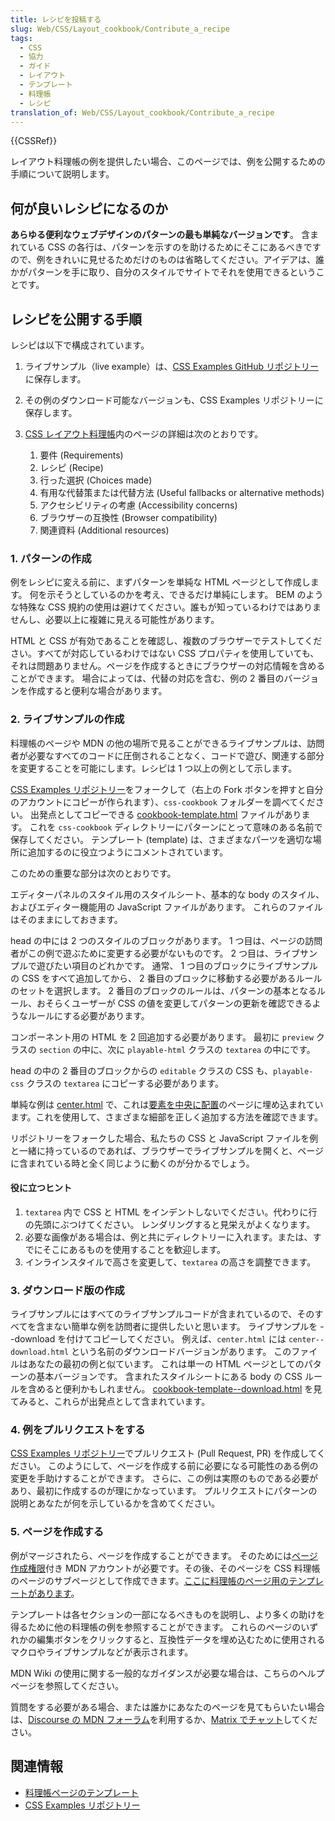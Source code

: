 ```yaml
---
title: レシピを投稿する
slug: Web/CSS/Layout_cookbook/Contribute_a_recipe
tags:
  - CSS
  - 協力
  - ガイド
  - レイアウト
  - テンプレート
  - 料理帳
  - レシピ
translation_of: Web/CSS/Layout_cookbook/Contribute_a_recipe
---
```

{{CSSRef}}

レイアウト料理帳の例を提供したい場合、このページでは、例を公開するための手順について説明します。

## 何が良いレシピになるのか

**あらゆる便利なウェブデザインのパターンの最も単純なバージョンです**。 含まれている CSS の各行は、パターンを示すのを助けるためにそこにあるべきですので、例をきれいに見せるためだけのものは省略してください。アイデアは、誰かがパターンを手に取り、自分のスタイルでサイトでそれを使用できるということです。

## レシピを公開する手順

レシピは以下で構成されています。

1.  ライブサンプル（live example）は、[CSS Examples GitHub リポジトリー](https://github.com/mdn/css-examples)に保存します。
2.  その例のダウンロード可能なバージョンも、CSS Examples リポジトリーに保存します。
3.  [CSS レイアウト料理帳](/ja/docs/Web/CSS/Layout_cookbook)内のページの詳細は次のとおりです。

    1.  要件 (Requirements)
    2.  レシピ (Recipe)
    3.  行った選択 (Choices made)
    4.  有用な代替策または代替方法 (Useful fallbacks or alternative methods)
    5.  アクセシビリティの考慮 (Accessibility concerns)
    6.  ブラウザーの互換性 (Browser compatibility)
    7.  関連資料 (Additional resources)

### 1. パターンの作成

例をレシピに変える前に、まずパターンを単純な HTML ページとして作成します。 何を示そうとしているのかを考え、できるだけ単純にします。 BEM のような特殊な CSS 規約の使用は避けてください。誰もが知っているわけではありませんし、必要以上に複雑に見える可能性があります。

HTML と CSS が有効であることを確認し、複数のブラウザーでテストしてください。すべてが対応しているわけではない CSS プロパティを使用していても、それは問題ありません。ページを作成するときにブラウザーの対応情報を含めることができます。 場合によっては、代替の対応を含む、例の 2 番目のバージョンを作成すると便利な場合があります。

### 2. ライブサンプルの作成

料理帳のページや MDN の他の場所で見ることができるライブサンプルは、訪問者が必要なすべてのコードに圧倒されることなく、コードで遊び、関連する部分を変更することを可能にします。レシピは 1 つ以上の例として示します。

[CSS Examples リポジトリー](https://github.com/mdn/css-examples)をフォークして（右上の Fork ボタンを押すと自分のアカウントにコピーが作られます）、`css-cookbook` フォルダーを調べてください。 出発点としてコピーできる [cookbook-template.html](https://github.com/mdn/css-examples/blob/master/css-cookbook/cookbook-template.html) ファイルがあります。 これを `css-cookbook` ディレクトリーにパターンにとって意味のある名前で保存してください。 テンプレート (template) は、さまざまなパーツを適切な場所に追加するのに役立つようにコメントされています。

このための重要な部分は次のとおりです。

エディターパネルのスタイル用のスタイルシート、基本的な body のスタイル、およびエディター機能用の JavaScript ファイルがあります。 これらのファイルはそのままにしておきます。

head の中には 2 つのスタイルのブロックがあります。 1 つ目は、ページの訪問者がこの例で遊ぶために変更する必要がないものです。 2 つ目は、ライブサンプルで遊びたい項目のどれかです。 通常、 1 つ目のブロックにライブサンプルの CSS をすべて追加してから、 2 番目のブロックに移動する必要があるルールのセットを選択します。 2 番目のブロックのルールは、パターンの基本となるルール、おそらくユーザーが CSS の値を変更してパターンの更新を確認できるようなルールにする必要があります。

コンポーネント用の HTML を 2 回追加する必要があります。 最初に `preview` クラスの `section` の中に、次に `playable-html` クラスの `textarea` の中にです。

head の中の 2 番目のブロックからの `editable` クラスの CSS も、`playable-css` クラスの `textarea` にコピーする必要があります。

単純な例は [center.html](https://github.com/mdn/css-examples/blob/master/css-cookbook/center.html) で、これは[要素を中央に配置](/ja/docs/Web/CSS/Layout_cookbook/Center_an_element)のページに埋め込まれています。これを使用して、さまざまな細部を正しく追加する方法を確認できます。

リポジトリーをフォークした場合、私たちの CSS と JavaScript ファイルを例と一緒に持っているのであれば、ブラウザーでライブサンプルを開くと、ページに含まれている時と全く同じように動くのが分かるでしょう。

#### 役に立つヒント

1.  `textarea` 内で CSS と HTML をインデントしないでください。代わりに行の先頭にぶつけてください。 レンダリングすると見栄えがよくなります。
2.  必要な画像がある場合は、例と共にディレクトリーに入れます。または、すでにそこにあるものを使用することを歓迎します。
3.  インラインスタイルで高さを変更して、`textarea` の高さを調整できます。

### 3. ダウンロード版の作成

ライブサンプルにはすべてのライブサンプルコードが含まれているので、そのすべてを含まない簡単な例を訪問者に提供したいと思います。 ライブサンプルを --download を付けてコピーしてください。 例えば、`center.html` には `center--download.html` という名前のダウンロードバージョンがあります。 このファイルはあなたの最初の例と似ています。 これは単一の HTML ページとしてのパターンの基本バージョンです。 含まれたスタイルシートにある body の CSS ルールを含めると便利かもしれません。 [cookbook-template--download.html](https://github.com/mdn/css-examples/blob/master/css-cookbook/cookbook-template--download.html) を見てみると、これらが出発点として含まれています。

### 4. 例をプルリクエストをする

[CSS Examples リポジトリー](https://github.com/mdn/css-examples)でプルリクエスト (Pull Request, PR) を作成してください。 このようにして、ページを作成する前に必要になる可能性のある例の変更を手助けすることができます。 さらに、この例は実際のものである必要があり、最初に作成するのが理にかなっています。 プルリクエストにパターンの説明とあなたが何を示しているかを含めてください。

### 5. ページを作成する

例がマージされたら、ページを作成することができます。 そのためには[ページ作成権限](/ja/docs/MDN/Contribute/Howto/Create_and_edit_pages#getting_page-creation_permissions)付き MDN アカウントが必要です。その後、そのページを CSS 料理帳のページのサブページとして作成できます。[ここに料理帳のページ用のテンプレートがあります](/ja/docs/Web/CSS/Layout_cookbook/Contribute_a_recipe/Cookbook_template)。

テンプレートは各セクションの一部になるべきものを説明し、より多くの助けを得るために他の料理帳の例を参照することができます。 これらのページのいずれかの編集ボタンをクリックすると、互換性データを埋め込むために使用されるマクロやライブサンプルなどが表示されます。

MDN Wiki の使用に関する一般的なガイダンスが必要な場合は、こちらのヘルプページを参照してください。

質問をする必要がある場合、または誰かにあなたのページを見てもらいたい場合は、[Discourse の MDN フォーラム](https://discourse.mozilla.org/c/mdn)を利用するか、[Matrix でチャット](/ja/docs/MDN/Community/Conversations#synchronous_chat)してください。

## 関連情報

- [料理帳ページのテンプレート](/ja/docs/Web/CSS/Layout_cookbook/Contribute_a_recipe/Cookbook_template)
- [CSS Examples リポジトリー](https://github.com/mdn/css-examples)

